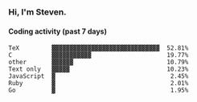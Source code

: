 ### Hi, I'm Steven.

#### Coding activity (past 7 days)
```
TeX         ▓▓▓▓▓▓▓▓▓▓▓▓▓▓▓▓▓▓▓▓▓▓▓▓▓▓▓▓▓▓  52.81%
C           ▓▓▓▓▓▓▓▓▓▓▓                     19.77%
other       ▓▓▓▓▓▓                          10.79%
Text only   ▓▓▓▓▓                           10.23%
JavaScript  ▓                                2.45%
Ruby        ▓                                2.01%
Go          ▓                                1.95%
```
